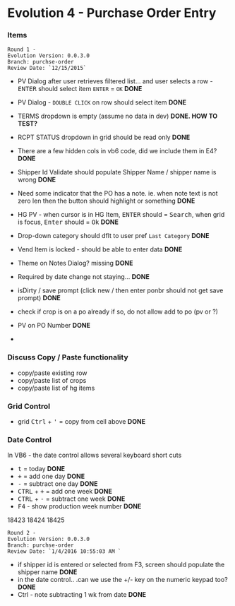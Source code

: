 # Evolution 4 - Purchase Order Entry

### Items

	Round 1 -  
	Evolution Version: 0.0.3.0
	Branch: purchse-order
	Review Date: `12/15/2015` 

* PV Dialog after user retrieves filtered list... and user selects a row - <kbd>ENTER</kbd> should select item  `ENTER` = `OK` **DONE**
* PV Dialog - `DOUBLE CLICK` on row should select item **DONE**
* TERMS dropdown is empty (assume no data in dev) **DONE. HOW TO TEST?**
* RCPT STATUS dropdown in grid should be read only **DONE**
* There are a few hidden cols in vb6 code, did we include them in E4? **DONE**
* Shipper Id Validate should populate Shipper Name / shipper name is wrong **DONE**
* Need some indicator that the PO has a note.  ie. when note text is not zero len then the button should highlight or something **DONE**
* HG PV - when cursor is in HG Item, <kbd>ENTER</kbd> should = <kbd>Search</kbd>, when grid is focus, <kbd>Enter</kbd> should = <kbd>Ok</kbd> **DONE**
* Drop-down category should dflt to user pref `Last Category` **DONE**

* Vend Item is locked - should be able to enter data **DONE**
* Theme on Notes Dialog? missing **DONE**
* Required by date change not staying... **DONE**
* isDirty / save prompt (click new / then enter ponbr should not get save prompt) **DONE**
* check if crop is on a po already if so, do not allow add to po (pv or ?)
* PV on PO Number **DONE**
* 

### Discuss Copy / Paste functionality
* copy/paste existing row
* copy/paste list of crops
* copy/paste list of hg items

### Grid Control
* grid <kbd>Ctrl</kbd> + <kbd>'</kbd> = copy from cell above **DONE**



### Date Control


In VB6 - the date control allows several keyboard short cuts

* <kbd>t</kbd> = today **DONE**
* <kbd>+</kbd> = add one day **DONE**
* <kbd>-</kbd> = subtract one day **DONE**
* <kbd>CTRL</kbd> + <kbd>+</kbd> = add one week **DONE**
* <kbd>CTRL</kbd> + <kbd>-</kbd> = subtract one week **DONE**
* <kbd>F4</kbd> - show production week number **DONE**

18423
18424
18425


	Round 2 -  
	Evolution Version: 0.0.3.0
	Branch: purchse-order
	Review Date: `1/4/2016 10:55:03 AM `

*	if shipper id is entered or selected from F3, screen should populate the shipper name **DONE**
*	in the date control.. .can we use the +/- key on the numeric keypad too? **DONE**
*	Ctrl - note subtracting 1 wk from date **DONE**